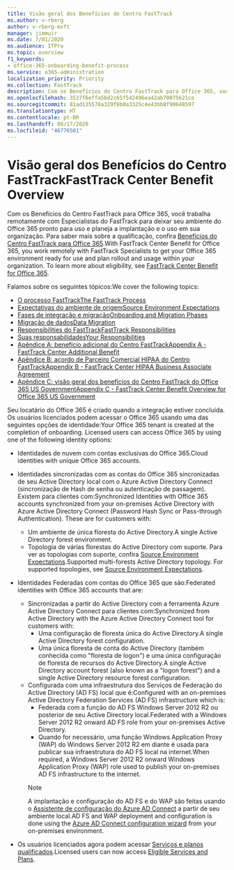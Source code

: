 ```yaml
---
title: Visão geral dos Benefícios do Centro FastTrack
ms.author: v-rberg
author: v-rberg-msft
manager: jimmuir
ms.date: 7/01/2020
ms.audience: ITPro
ms.topic: overview
f1_keywords:
- office-365-onboarding-benefit-process
ms.service: o365-administration
localization_priority: Priority
ms.collection: FastTrack
description: Com os Benefícios do Centro FastTrack para Office 365, você trabalha remotamente com Especialistas do FastTrack para deixar seu ambiente do Office 365 pronto para uso e planeja a implantação e o uso em sua organização. Para saber mais sobre a qualificação, confira Benefícios do Centro FastTrack para Office 365.
ms.openlocfilehash: 3537f6effa5bd2c65f542496ea42ab70075621ce
ms.sourcegitcommit: 81ad135578a329f8b0a3325c4e43bb8f90648597
ms.translationtype: HT
ms.contentlocale: pt-BR
ms.lasthandoff: 08/17/2020
ms.locfileid: "46776501"
---
```

# <a name="fasttrack-center-benefit-overview"></a><span data-ttu-id="d69ac-104">Visão geral dos Benefícios do Centro FastTrack</span><span class="sxs-lookup"><span data-stu-id="d69ac-104">FastTrack Center Benefit Overview</span></span>

<span data-ttu-id="d69ac-p102">Com os Benefícios do Centro FastTrack para Office 365, você trabalha remotamente com Especialistas do FastTrack para deixar seu ambiente do Office 365 pronto para uso e planeja a implantação e o uso em sua organização. Para saber mais sobre a qualificação, confira [Benefícios do Centro FastTrack para Office 365](O365-fasttrack-benefit-for-office-365.md).</span><span class="sxs-lookup"><span data-stu-id="d69ac-p102">With FastTrack Center Benefit for Office 365, you work remotely with FastTrack Specialists to get your Office 365 environment ready for use and plan rollout and usage within your organization. To learn more about eligibility, see [FastTrack Center Benefit for Office 365](O365-fasttrack-benefit-for-office-365.md).</span></span>
  
<span data-ttu-id="d69ac-107">Falamos sobre os seguintes tópicos:</span><span class="sxs-lookup"><span data-stu-id="d69ac-107">We cover the following topics:</span></span>
- [<span data-ttu-id="d69ac-108">O processo FastTrack</span><span class="sxs-lookup"><span data-stu-id="d69ac-108">The FastTrack Process</span></span>](O365-fasttrack-process.md) 
- [<span data-ttu-id="d69ac-109">Expectativas do ambiente de origem</span><span class="sxs-lookup"><span data-stu-id="d69ac-109">Source Environment Expectations</span></span>](O365-source-environment-expectations.md)
- [<span data-ttu-id="d69ac-110">Fases de integração e migração</span><span class="sxs-lookup"><span data-stu-id="d69ac-110">Onboarding and Migration Phases</span></span>](O365-onboarding-and-migration.md)
- [<span data-ttu-id="d69ac-111">Migração de dados</span><span class="sxs-lookup"><span data-stu-id="d69ac-111">Data Migration</span></span>](O365-data-migration.md)
- [<span data-ttu-id="d69ac-112">Responsibilities do FastTrack</span><span class="sxs-lookup"><span data-stu-id="d69ac-112">FastTrack Responsibilities</span></span>](O365-fasttrack-responsibilities.md)
- [<span data-ttu-id="d69ac-113">Suas responsabilidades</span><span class="sxs-lookup"><span data-stu-id="d69ac-113">Your Responsibilities</span></span>](O365-your-responsibilities.md) 
- [<span data-ttu-id="d69ac-114">Apêndice A: benefício adicional do Centro FastTrack</span><span class="sxs-lookup"><span data-stu-id="d69ac-114">Appendix A - FastTrack Center Additional Benefit</span></span>](O365-fasttrack-additional-benefits.md)
- [<span data-ttu-id="d69ac-115">Apêndice B: acordo de Parceiro Comercial HIPAA do Centro FastTrack</span><span class="sxs-lookup"><span data-stu-id="d69ac-115">Appendix B - FastTrack Center HIPAA Business Associate Agreement</span></span>](O365-hipaa-business-associate-agreement.md)
- [<span data-ttu-id="d69ac-116">Apêndice C: visão geral dos benefícios do Centro FastTrack do Office 365 US Government</span><span class="sxs-lookup"><span data-stu-id="d69ac-116">Appendix C - FastTrack Center Benefit Overview for Office 365 US Government</span></span>](US-Gov-appendix-overview.md)
    
<span data-ttu-id="d69ac-p103">Seu locatário do Office 365 é criado quando a integração estiver concluída. Os usuários licenciados podem acessar o Office 365 usando uma das seguintes opções de identidade:</span><span class="sxs-lookup"><span data-stu-id="d69ac-p103">Your Office 365 tenant is created at the completion of onboarding. Licensed users can access Office 365 by using one of the following identity options:</span></span>
- <span data-ttu-id="d69ac-119">Identidades de nuvem com contas exclusivas do Office 365.</span><span class="sxs-lookup"><span data-stu-id="d69ac-119">Cloud identities with unique Office 365 accounts.</span></span>
- <span data-ttu-id="d69ac-p104">Identidades sincronizadas com as contas do Office 365 sincronizadas de seu Active Directory local com o Azure Active Directory Connect (sincronização de Hash de senha ou autenticação de passagem). Existem para clientes com:</span><span class="sxs-lookup"><span data-stu-id="d69ac-p104">Synchronized Identities with Office 365 accounts synchronized from your on-premises Active Directory with Azure Active Directory Connect (Password Hash Sync or Pass-through Authentication). These are for customers with:</span></span>
  - <span data-ttu-id="d69ac-122">Um ambiente de única floresta do Active Directory.</span><span class="sxs-lookup"><span data-stu-id="d69ac-122">A single Active Directory forest environment.</span></span>
  - <span data-ttu-id="d69ac-p105">Topologia de várias florestas do Active Directory com suporte. Para ver as topologias com suporte, confira [Source Environment Expectations](O365-source-environment-expectations.md).</span><span class="sxs-lookup"><span data-stu-id="d69ac-p105">Supported multi-forests Active Directory topology. For supported topologies, see [Source Environment Expectations](O365-source-environment-expectations.md).</span></span>
- <span data-ttu-id="d69ac-125">Identidades Federadas com contas do Office 365 que são:</span><span class="sxs-lookup"><span data-stu-id="d69ac-125">Federated identities with Office 365 accounts that are:</span></span>
  - <span data-ttu-id="d69ac-126">Sincronizadas a partir do Active Directory com a ferramenta Azure Active Directory Connect para clientes com:</span><span class="sxs-lookup"><span data-stu-id="d69ac-126">Synchronized from Active Directory with the Azure Active Directory Connect tool for customers with:</span></span>
      - <span data-ttu-id="d69ac-127">Uma configuração de floresta única do Active Directory.</span><span class="sxs-lookup"><span data-stu-id="d69ac-127">A single Active Directory forest configuration.</span></span>
      - <span data-ttu-id="d69ac-128">Uma única floresta de conta do Active Directory (também conhecida como "floresta de logon") e uma única configuração de floresta de recursos do Active Directory.</span><span class="sxs-lookup"><span data-stu-id="d69ac-128">A single Active Directory account forest (also known as a "logon forest") and a single Active Directory resource forest configuration.</span></span>
  - <span data-ttu-id="d69ac-129">Configurada com uma infraestrutura dos Serviços de Federação do Active Directory (AD FS) local que é:</span><span class="sxs-lookup"><span data-stu-id="d69ac-129">Configured with an on-premises Active Directory Federation Services (AD FS) infrastructure which is:</span></span>
      - <span data-ttu-id="d69ac-130">Federada com a função do AD FS Windows Server 2012 R2 ou posterior de seu Active Directory local.</span><span class="sxs-lookup"><span data-stu-id="d69ac-130">Federated with a Windows Server 2012 R2 onward AD FS role from your on-premises Active Directory.</span></span>
      - <span data-ttu-id="d69ac-131">Quando for necessário, uma função Windows Application Proxy (WAP) do Windows Server 2012 R2 em diante é usada para publicar sua infraestrutura do AD FS local na internet.</span><span class="sxs-lookup"><span data-stu-id="d69ac-131">When required, a Windows Server 2012 R2 onward Windows Application Proxy (WAP) role used to publish your on-premises AD FS infrastructure to the internet.</span></span>
    > [!NOTE]
    > <span data-ttu-id="d69ac-132">A implantação e configuração do AD FS e do WAP são feitas usando o [Assistente de configuração do Azure AD Connect](https://go.microsoft.com/fwlink/?linkid=844794) a partir de seu ambiente local.</span><span class="sxs-lookup"><span data-stu-id="d69ac-132">AD FS and WAP deployment and configuration is done using the [Azure AD Connect configuration wizard](https://go.microsoft.com/fwlink/?linkid=844794) from your on-premises environment.</span></span> 
  
- <span data-ttu-id="d69ac-133">Os usuários licenciados agora podem acessar [Serviços e planos qualificados](M365-eligible-services-and-plans.md).</span><span class="sxs-lookup"><span data-stu-id="d69ac-133">Licensed users can now access [Eligible Services and Plans](M365-eligible-services-and-plans.md).</span></span>

